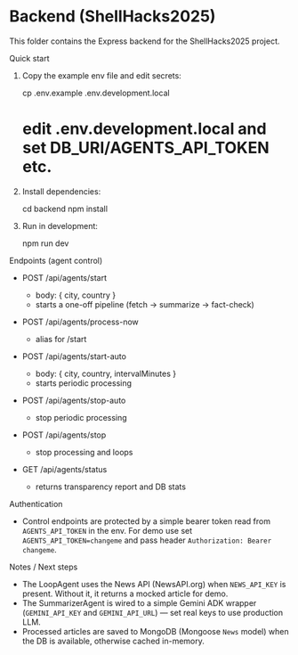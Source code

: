 # Backend (ShellHacks2025)

This folder contains the Express backend for the ShellHacks2025 project.

Quick start

1. Copy the example env file and edit secrets:

   cp .env.example .env.development.local
   # edit .env.development.local and set DB_URI/AGENTS_API_TOKEN etc.

2. Install dependencies:

   cd backend
   npm install

3. Run in development:

   npm run dev

Endpoints (agent control)

- POST /api/agents/start
  - body: { city, country }
  - starts a one-off pipeline (fetch -> summarize -> fact-check)

- POST /api/agents/process-now
  - alias for /start

- POST /api/agents/start-auto
  - body: { city, country, intervalMinutes }
  - starts periodic processing

- POST /api/agents/stop-auto
  - stop periodic processing

- POST /api/agents/stop
  - stop processing and loops

- GET /api/agents/status
  - returns transparency report and DB stats

Authentication

- Control endpoints are protected by a simple bearer token read from `AGENTS_API_TOKEN` in the env. For demo use set `AGENTS_API_TOKEN=changeme` and pass header `Authorization: Bearer changeme`.

Notes / Next steps

- The LoopAgent uses the News API (NewsAPI.org) when `NEWS_API_KEY` is present. Without it, it returns a mocked article for demo.
- The SummarizerAgent is wired to a simple Gemini ADK wrapper (`GEMINI_API_KEY` and `GEMINI_API_URL`) — set real keys to use production LLM.
- Processed articles are saved to MongoDB (Mongoose `News` model) when the DB is available, otherwise cached in-memory.
